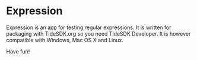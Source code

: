 Expression
===============
Expression is an app for testing regular expressions. It is written
for packaging with TideSDK.org so you need TideSDK Developer.
It is however compatible with Windows, Mac OS X and Linux.

Have fun!